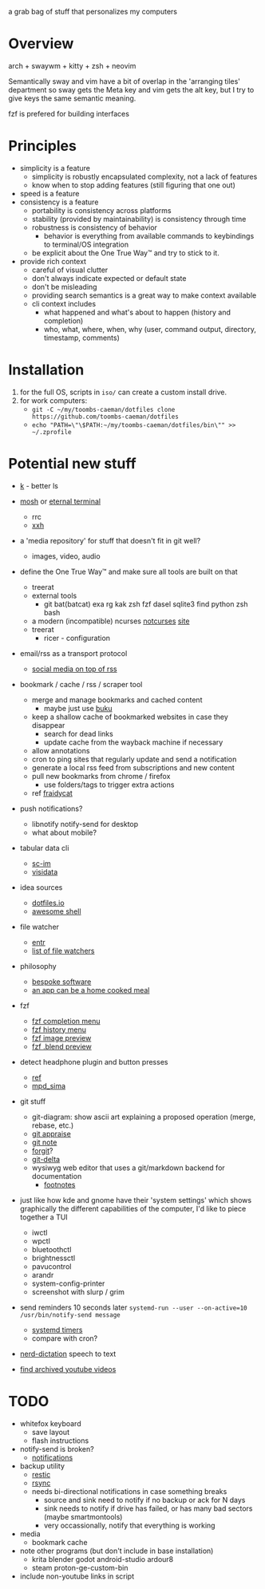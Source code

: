 a grab bag of stuff that personalizes my computers

# Overview

arch + swaywm + kitty + zsh + neovim

Semantically sway and vim have a bit of overlap in the 'arranging tiles' department so sway gets the Meta key and vim gets the alt key, but I try to give keys the same semantic meaning.

fzf is prefered for building interfaces

# Principles
* simplicity is a feature
    * simplicity is robustly encapsulated complexity, not a lack of features
    * know when to stop adding features (still figuring that one out)
* speed is a feature
* consistency is a feature
    * portability is consistency across platforms
    * stability (provided by maintainability) is consistency through time
    * robustness is consistency of behavior
        * behavior is everything from available commands to keybindings to terminal/OS integration
    * be explicit about the One True Way™ and try to stick to it.
* provide rich context
    * careful of visual clutter
    * don't always indicate expected or default state
    * don't be misleading
    * providing search semantics is a great way to make context available
    * cli context includes
        * what happened and what's about to happen (history and completion)
        * who, what, where, when, why (user, command output, directory, timestamp, comments)

# Installation
1. for the full OS, scripts in `iso/` can create a custom install drive.
2. for work computers:
    * `git -C ~/my/toombs-caeman/dotfiles clone https://github.com/toombs-caeman/dotfiles`
    * `echo "PATH=\"\$PATH:~/my/toombs-caeman/dotfiles/bin\"" >> ~/.zprofile`


# Potential new stuff

* [k](https://github.com/supercrabtree/k) - better ls
* [mosh](https://mosh.org/) or [eternal terminal](https://eternalterminal.dev/)
    * rrc
    * [xxh](https://github.com/xxh/xxh)
* a 'media repository' for stuff that doesn't fit in git well?
    * images, video, audio
* define the One True Way™ and make sure all tools are built on that
    * treerat
    * external tools
        * git bat(batcat) exa rg kak zsh fzf dasel sqlite3 find python zsh bash
    * a modern (incompatible) ncurses [notcurses](https://github.com/dankamongmen/notcurses) [site](https://notcurses.com/)
    * treerat
        * ricer - configuration
* email/rss as a transport protocol
    * [social media on top of rss](https://news.ycombinator.com/item?id=33975082)
* bookmark / cache / rss / scraper tool
    * merge and manage bookmarks and cached content
        * maybe just use [buku](https://github.com/jarun/buku)
    * keep a shallow cache of bookmarked websites in case they disappear
      * search for dead links
      * update cache from the wayback machine if necessary
    * allow annotations
    * cron to ping sites that regularly update and send a notification
    * generate a local rss feed from subscriptions and new content
    * pull new bookmarks from chrome / firefox
      * use folders/tags to trigger extra actions
    * ref [fraidycat](https://fraidyc.at/)
* push notifications?
    * libnotify notify-send for desktop
    * what about mobile?
* tabular data cli
    * [sc-im](https://github.com/andmarti1424/sc-im)
    * [visidata](https://www.visidata.org/)
* idea sources
    * [dotfiles.io](http://dotfiles.github.io/)
    * [awesome shell](https://github.com/alebcay/awesome-shell)

* file watcher
    * [entr](https://github.com/eradman/entr) 
    * [list of file watchers](https://anarc.at/blog/2019-11-20-file-monitoring-tools/)
* philosophy
    * [bespoke software](https://routley.io/posts/bespoke-software-rss-aggregator/)
    * [an app can be a home cooked meal](https://www.robinsloan.com/notes/home-cooked-app/)
* fzf
    * [fzf completion menu]( https://reposhub.com/linux/shell-script-development/Aloxaf-fzf-tab.html)
    * [fzf history menu](https://medium.com/@ankurloriya/fzf-command-make-your-history-command-smarter-3294dfd1272f)
    * [fzf image preview](https://github.com/junegunn/fzf/issues/3228)
    * [fzf .blend preview](https://docs.blender.org/manual/en/latest/advanced/command_line/render.html)
* detect headphone plugin and button presses
    * [ref](https://unix.stackexchange.com/questions/25776/detecting-headphone-connection-disconnection-in-linux)
    * [mpd_sima](https://kaliko.me/mpd-sima/)

* git stuff
    * git-diagram: show ascii art explaining a proposed operation (merge, rebase, etc.)
    * [git appraise](https://github.com/google/git-appraise)
    * [git note](https://git-scm.com/docs/git-notes)
    * [forgit](https://github.com/wfxr/forgit)?
    * [git-delta](https://github.com/dandavison/delta)
    * wysiwyg web editor that uses a git/markdown backend for documentation
        * [footnotes](https://www.monde-diplomatique.fr/2021/01/PIGEAUD/62633)

* just like how kde and gnome have their 'system settings' which shows graphically the different capabilities of the computer, I'd like to piece together a TUI
    * iwctl
    * wpctl
    * bluetoothctl
    * brightnessctl
    * pavucontrol
    * arandr
    * system-config-printer
    * screenshot with slurp / grim

* send reminders 10 seconds later `systemd-run --user --on-active=10 /usr/bin/notify-send message`
    * [systemd timers](https://wiki.archlinux.org/title/Systemd/Timers)
    * compare with cron?

* [nerd-dictation](https://github.com/ideasman42/nerd-dictation) speech to text
* [find archived youtube videos](https://findyoutubevideo.thetechrobo.ca/)

# TODO
* whitefox keyboard
  * save layout
  * flash instructions
* notify-send is broken?
    * [notifications](http://blog.z3bra.org/2014/04/pop-it-up.html)
* backup utility
  * [restic](https://restic.net/)
  * [rsync](https://rsync.samba.org/)
  * needs bi-directional notifications in case something breaks
    * source and sink need to notify if no backup or ack for N days
    * sink needs to notify if drive has failed, or has many bad sectors (maybe smartmontools)
    * very occassionally, notify that everything is working
* media
  * bookmark cache
* note other programs (but don't include in base installation)
    * krita blender godot android-studio ardour8
    * steam proton-ge-custom-bin
* include non-youtube links in script
